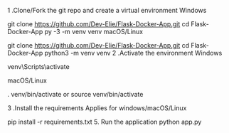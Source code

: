 1 .Clone/Fork the git repo and create a virtual environment
Windows

git clone https://github.com/Dev-Elie/Flask-Docker-App.git
cd Flask-Docker-App
py -3 -m venv venv
macOS/Linux

git clone https://github.com/Dev-Elie/Flask-Docker-App.git
cd Flask-Docker-App
python3 -m venv venv
2 .Activate the environment
Windows

venv\Scripts\activate

macOS/Linux

. venv/bin/activate or source venv/bin/activate

3 .Install the requirements
Applies for windows/macOS/Linux

pip install -r requirements.txt
5. Run the application
python app.py
